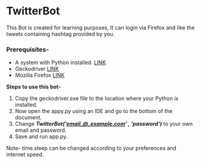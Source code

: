 # TwitterBot
This Bot is created for learning purposes, It can login via Firefox and like the tweets containing hashtag provided by you.



### Prerequisites-
- A system with Python installed. [LINK](https://www.python.org/)
- Geckodriver [LINK](https://github.com/mozilla/geckodriver/releases)
- Mozilla Firefox [LINK](https://www.mozilla.org/en-US/firefox/new/)

**Steps to use this bot-**
1. Copy the geckodriver.exe file to the location where your Python is installed.
2. Now open the appy.py using an IDE and go to the bottom of the document.
3. Change ***TwitterBot('email_@_example.com' , 'password')*** to your own email and password.
4. Save and run app.py.

Note- time.sleep can be changed according to your preferences and internet speed.
